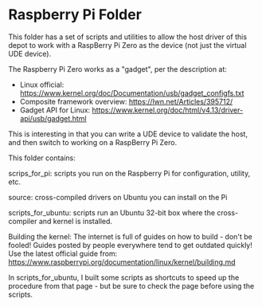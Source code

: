 # Raspberry Pi Folder


This folder has a set of scripts and utilities to allow the host driver of this depot to work
with a RaspBerry Pi Zero as the device (not just the virtual UDE device).

The Raspberry Pi Zero works as a "gadget", per the description at:
* Linux official: https://www.kernel.org/doc/Documentation/usb/gadget_configfs.txt
* Composite framework overview: https://lwn.net/Articles/395712/
* Gadget API for Linux: https://www.kernel.org/doc/html/v4.13/driver-api/usb/gadget.html


This is interesting in that you can write a UDE device to validate the host, and then
switch to working on a RaspBerry Pi Zero.


This folder contains:

scrips_for_pi: scripts you run on the Raspberry Pi for configuration, utility, etc.

source:  cross-compiled drivers on Ubuntu you can install on the Pi

scripts_for_ubuntu:  scripts run an Ubuntu 32-bit box where the cross-compiler and kernel is installed.


Building the kernel:
The internet is full of guides on how to build - don't be fooled! Guides posted by people everywhere tend to get outdated quickly!
Use the latest official guide from: 
         https://www.raspberrypi.org/documentation/linux/kernel/building.md

In scripts_for_ubuntu, I built some scripts as shortcuts to speed up the procedure from that page - but be sure to check the page before using the scripts.

